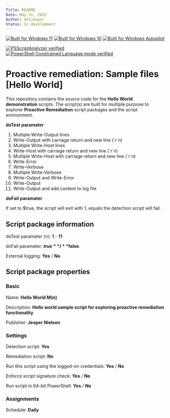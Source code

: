 ```yaml
---
Title: README
Date: May 31, 2022
Author: dotjesper
Status: In development
---
```


[![Built for Windows 11](https://img.shields.io/badge/Built%20for%20Windows%2011-Yes-blue?style=flat)](https://windows.com/ "Built for Windows 11")
[![Built for Windows 10](https://img.shields.io/badge/Built%20for%20Windows%2010-Yes-blue?style=flat)](https://windows.com/ "Built for Windows 10")
[![Built for Windows Autopilot](https://img.shields.io/badge/Built%20for%20Windows%20Autopilot-Yes-blue?style=flat)](https://docs.microsoft.com/en-us/mem/autopilot/windows-autopilot/ "Windows Autopilot")

[![PSScriptAnalyzer verified](https://img.shields.io/badge/PowerShell%20Script%20Analyzer%20verified-No-green?style=flat)](https://docs.microsoft.com/en-us/powershell/module/psscriptanalyzer/ "PowerShell Script Analyzer")
[![PowerShell Constrained Language mode verified](https://img.shields.io/badge/PowerShell%20Constrained%20Language%20mode%20verified-No-green?style=flat)](https://docs.microsoft.com/en-us/powershell/module/microsoft.powershell.core/about/about_language_modes/ "PowerShell Language mode")

# Proactive remediation: Sample files [Hello World]

This repository contains the source code for the **Hello World demonstration** scripts. The script(s) are built for multiple purpose to explorer **Proactive Remediation** script packages and the script environment.

**doTest paramater**

1. Multiple Write-Output lines
2. Write-Output with carriage return and new line (\`r\`n)
3. Multiple Write-Host lines
4. Write-Host with carriage return and new line (\`r\`n)
5. Multiple Write-Host with carriage return and new line (\`r\`n)
6. Write-Error
7. Write-Verbose
8. Multiple Write-Verbose
9. Write-Output and Write-Error
10. Write-Output
11. Write-Output and add content to log file

**doFail paramater**

If set to $true, the script will exit with 1, equals the detection script will fail.

## Script package information

doTest paramater (n): **1** - **11**

doFail paramater: **$true** / **$false**.

External logging: **Yes** / **No**

## Script package properties

### Basic

Name: **Hello World M(n)**

Description: **Hello world sample script for exploring proactive remediation functionality**

Publisher: **Jesper Nielsen**

### Settings

Detection script: **Yes**

Remediation script: **No**

Run this script using the logged-on credentials: **Yes** / **No**

Enforce script signature check:  **Yes** / **No**

Run script in 64-bit PowerShell: **Yes** / **No**

### Assignments

Schedule: **Daily**

